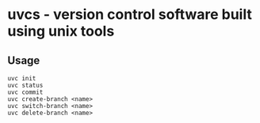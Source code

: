 # uvcs - version control software built using unix tools

## Usage

```
uvc init
uvc status
uvc commit
uvc create-branch <name>
uvc switch-branch <name>
uvc delete-branch <name>
```

